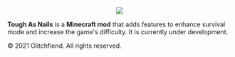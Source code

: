 <p align="center"><img src="https://i.imgur.com/uNgjobq.png"></p>

**Tough As Nails** is a **Minecraft mod** that adds features to enhance survival mode and increase the game's difficulty. It is currently under development.

© 2021 Glitchfiend. All rights reserved.
